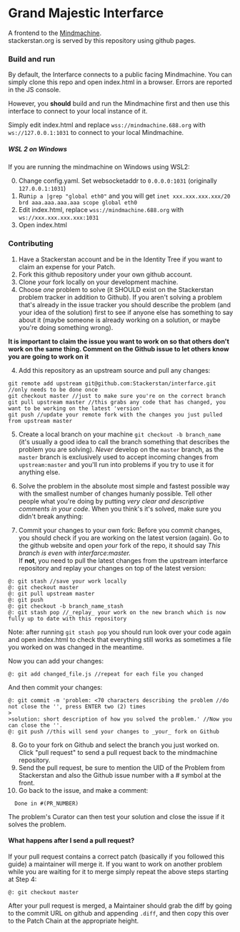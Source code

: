 # Grand Majestic Interfarce
A frontend to the [Mindmachine](https://github.com/Stackerstan/mindmachine).   
stackerstan.org is served by this repository using github pages.

### Build and run
By default, the Interfarce connects to a public facing Mindmachine. You can simply clone this repo and open index.html in a browser. Errors are reported in the JS console.

However, you **should** build and run the Mindmachine first and then use this interface to connect to your local instance of it.

Simply edit index.html and replace `wss://mindmachine.688.org` with `ws://127.0.0.1:1031` to connect to your local Mindmachine.

##### WSL 2 on Windows
If you are running the mindmachine on Windows using WSL2:

0. Change config.yaml. Set websocketaddr to `0.0.0.0:1031` (originally `127.0.0.1:1031`)
1. Run`ip a |grep "global eth0"` and you will get `inet xxx.xxx.xxx.xxx/20 brd aaa.aaa.aaa.aaa scope global eth0`
2. Edit index.html, replace `wss://mindmachine.688.org` with `ws://xxx.xxx.xxx.xxx:1031`
3. Open index.html
### Contributing
1. Have a Stackerstan account and be in the Identity Tree if you want to claim an expense for your Patch.
2. Fork this github repository under your own github account.
3. Clone _your_ fork locally on your development machine.
4. Choose _one_ problem to solve (it SHOULD exist on the Stackerstan problem tracker in addition to Github). If you aren't solving a problem that's already in the issue tracker you should describe the problem (and your idea of the solution) first to see if anyone else has something to say about it (maybe someone is already working on a solution, or maybe you're doing something wrong).

**It is important to claim the issue you want to work on so that others don't work on the same thing. Comment on the Github issue to let others know you are going to work on it**

4. Add this repository as an upstream source and pull any changes:
```
git remote add upstream git@github.com:Stackerstan/interfarce.git //only needs to be done once
git checkout master //just to make sure you're on the correct branch
git pull upstream master //this grabs any code that has changed, you want to be working on the latest 'version'
git push //update your remote fork with the changes you just pulled from upstream master
```
5. Create a local branch on your machine `git checkout -b branch_name` (it's usually a good idea to call the branch something that describes the problem you are solving). _Never_ develop on the `master` branch, as the `master` branch is exclusively used to accept incoming changes from `upstream:master` and you'll run into problems if you try to use it for anything else.
6. Solve the problem in the absolute most simple and fastest possible way with the smallest number of changes humanly possible. Tell other people what you're doing by putting _very clear and descriptive comments in your code_. When you think's it's solved, make sure you didn't break anything:
  
7. Commit your changes to your own fork:
Before you commit changes, you should check if you are working on the latest version (again). Go to the github website and open _your_ fork of the repo, it should say _This branch is even with interfarce:master._    
If **not**, you need to pull the latest changes from the upstream interfarce repository and replay your changes on top of the latest version:
```
@: git stash //save your work locally
@: git checkout master
@: git pull upstream master
@: git push
@: git checkout -b branch_name_stash
@: git stash pop //_replay_ your work on the new branch which is now fully up to date with this repository
```

Note: after running `git stash pop` you should run look over your code again and open index.html to check that everything still works as sometimes a file you worked on was changed in the meantime.

Now you can add your changes:   
```
@: git add changed_file.js //repeat for each file you changed
```

And then commit your changes:
```
@: git commit -m 'problem: <70 characters describing the problem //do not close the '', press ENTER two (2) times
>
>solution: short description of how you solved the problem.' //Now you can close the ''.    
@: git push //this will send your changes to _your_ fork on Github
```    
8. Go to your fork on Github and select the branch you just worked on. Click "pull request" to send a pull request back to the mindmachine repository.
9. Send the pull request, be sure to mention the UID of the Problem from Stackerstan and also the Github issue number with a # symbol at the front.  
10. Go back to the issue, and make a comment:
  ```
    Done in #(PR_NUMBER)
  ```
  
  The problem's Curator can then test your solution and close the issue if it solves the problem.

#### What happens after I send a pull request?    
If your pull request contains a correct patch (basically if you followed this guide) a maintainer will merge it.
If you want to work on another problem while you are waiting for it to merge simply repeat the above steps starting at Step 4:
```
@: git checkout master
```
After your pull request is merged, a Maintainer should grab the diff by going to the commit URL on github and appending `.diff`, and then copy this over to the Patch Chain at the appropriate height.

